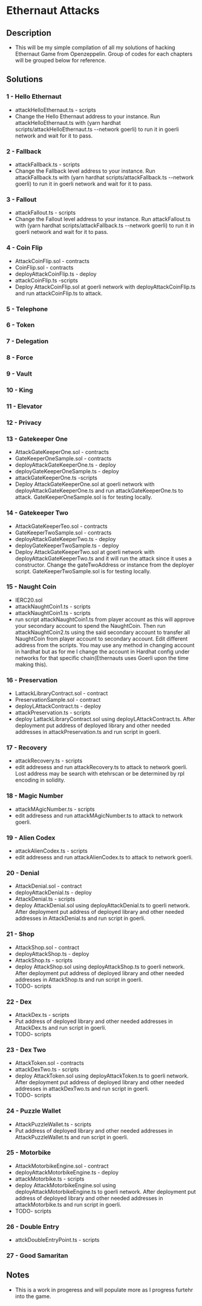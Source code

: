 # Ethernaut Attacks

## Description

-   This will be my simple compilation of all my solutions of hacking Ethernaut Game from Openzeppelin. Group of codes for each chapters will be grouped below for reference.

## Solutions

### 1 - Hello Ethernaut

- attackHelloEthernaut.ts - scripts
- Change the Hello Ethernaut address to your instance. Run attackHelloEthernaut.ts with (yarn hardhat scripts/attackHelloEthernaut.ts --network goerli) to run it in goerli network and wait for it to pass.

### 2 - Fallback

- attackFallback.ts - scripts
- Change the Fallback level address to your instance. Run attackFallback.ts with (yarn hardhat scripts/attackFallback.ts --network goerli) to run it in goerli network and wait for it to pass.

### 3 - Fallout

- attackFallout.ts - scripts
- Change the Fallout level address to your instance. Run attackFallout.ts with (yarn hardhat scripts/attackFallback.ts --network goerli) to run it in goerli network and wait for it to pass.

### 4 - Coin Flip

-   AttackCoinFlip.sol - contracts
-   CoinFlip.sol - contracts
-   deployAttackCoinFlip.ts - deploy
-   attackCoinFlip.ts -scripts
-   Deploy AttackCoinFlip.sol at goerli network with deployAttackCoinFlip.ts and run attackCoinFlip.ts to attack.


### 5 - Telephone

### 6 - Token

### 7 - Delegation

### 8 - Force

### 9 - Vault

### 10 - King

### 11 - Elevator

### 12 - Privacy

### 13 - Gatekeeper One

-   AttackGateKeeperOne.sol - contracts
-   GateKeeperOneSample.sol - contracts
-   deployAttackGateKeeperOne.ts - deploy
-   deployGateKeeperOneSample.ts - deploy
-   attackGateKeeperOne.ts -scripts
-   Deploy AttackGateKeeperOne.sol at goerli network with deployAttackGateKeeperOne.ts and run attackGateKeeperOne.ts to attack. GateKeeperOneSample.sol is for testing locally.

### 14 - Gatekeeper Two

-   AttackGateKeeperTeo.sol - contracts
-   GateKeeperTwoSample.sol - contracts
-   deployAttackGateKeeperTwo.ts - deploy
-   deployGateKeeperTwoSample.ts - deploy
-   Deploy AttackGateKeeperTwo.sol at goerli network with deployAttackGateKeeperTwo.ts and it will run the attack since it uses a constructor. Change the gateTwoAddress or instance from the deployer script. GateKeeperTwoSample.sol is for testing locally.

### 15 - Naught Coin

-   IERC20.sol
-   attackNaughtCoin1.ts - scripts
-   attackNaughtCoin1.ts - scripts
-   run script attackNaughtCoin1.ts from player account as this will approve your secondary account to spend the NaughtCoin. Then run attackNaughtCoin2.ts using the said secondary account to transfer all NaughtCoin from player account to secondary account. Edit different address from the scripts. You may use any method in changing account in hardhat but as for me I change the account in Hardhat config under networks for that specific chain(Ethernauts uses Goerli upon the time making this).

### 16 - Preservation

-   LattackLibraryContract.sol - contract
-   PreservationSample.sol - contract
-   deployLAttackContract.ts - deploy
-   attackPreservation.ts - scripts
-   deploy LattackLibraryContract.sol using deployLAttackContract.ts. After deployment put address of deployed library and other needed addresses in attackPreservation.ts and run script in goerli.

### 17 - Recovery

-   attackRecovery.ts - scripts
-   edit addresess and run attackRecovery.ts to attack to network goerli. Lost address may be search with etehrscan or be determined by rpl encoding in solidity.

### 18 - Magic Number

-   attackMAgicNumber.ts - scripts
-   edit addresess and run attackMAgicNumber.ts to attack to network goerli.

### 19 - Alien Codex

-   attackAlienCodex.ts - scripts
-   edit addresess and run attackAlienCodex.ts to attack to network goerli.

### 20 - Denial

-   AttackDenial.sol - contract
-   deployAttackDenial.ts - deploy
-   AttackDenial.ts - scripts
-   deploy AttackDenial.sol using deployAttackDenial.ts to goerli network. After deployment put address of deployed library and other needed addresses in AttackDenial.ts and run script in goerli.

### 21 - Shop

-   AttackShop.sol - contract
-   deployAttackShop.ts - deploy
-   AttackShop.ts - scripts
-   deploy AttackShop.sol using deployAttackShop.ts to goerli network. After deployment put address of deployed library and other needed addresses in AttackShop.ts and run script in goerli.
-   TODO- scripts

### 22 - Dex

-   AttackDex.ts - scripts
-   Put address of deployed library and other needed addresses in AttackDex.ts and run script in goerli.
-   TODO- scripts

### 23 - Dex Two

-   AttackToken.sol - contracts
-   attackDexTwo.ts - scripts
-   deploy AttackToken.sol using deployAttackToken.ts to goerli network. After deployment put address of deployed library and other needed addresses in attackDexTwo.ts and run script in goerli.
-   TODO- scripts

### 24 - Puzzle Wallet

-   AttackPuzzleWallet.ts - scripts
-   Put address of deployed library and other needed addresses in AttackPuzzleWallet.ts and run script in goerli.

### 25 - Motorbike

-   AttackMotorbikeEngine.sol - contract
-   deployAttackMotorbikeEngine.ts - deploy
-   attackMotorbike.ts - scripts
-   deploy AttackMotorbikeEngine.sol using deployAttackMotorbikeEngine.ts to goerli network. After deployment put address of deployed library and other needed addresses in attackMotorbike.ts and run script in goerli.
-   TODO- scripts

### 26 - Double Entry

-   attckDoubleEntryPoint.ts - scripts

### 27 - Good Samaritan

## Notes

-   This is a work in progeress and will populate more as I progress furtehr into the game.
